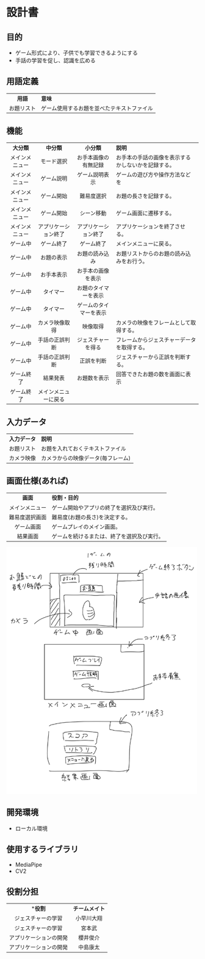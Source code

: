 # 設計書

## 目的

* ゲーム形式により、子供でも学習できるようにする
* 手話の学習を促し、認識を広める

## 用語定義

|||
|:-:|:-|
|**用語**|**意味**|
|お題リスト|ゲーム使用するお題を並べたテキストファイル|

## 機能

|||||
|:-:|:-:|:-:|:-|
|**大分類**|**中分類**|**小分類**|**説明**|
|メインメニュー|モード選択|お手本画像の有無記録|お手本の手話の画像を表示するかしないかを記録する。|
|メインメニュー|ゲーム説明|ゲーム説明表示|ゲームの遊び方や操作方法などを|
|メインメニュー|ゲーム開始|難易度選択|お題の長さを記録する。|
|メインメニュー|ゲーム開始|シーン移動|ゲーム画面に遷移する。|
|メインメニュー|アプリケーション終了|アプリケーション終了|アプリケーションを終了させる。|
|ゲーム中|ゲーム終了|ゲーム終了|メインメニューに戻る。|
|ゲーム中|お題の表示|お題の読み込み|お題リストからのお題の読み込みをお行う。|
|ゲーム中|お手本表示|お手本の画像を表示||
|ゲーム中|タイマー|お題のタイマーを表示||
|ゲーム中|タイマー|ゲームのタイマーを表示||
|ゲーム中|カメラ映像取得|映像取得|カメラの映像をフレームとして取得する。|
|ゲーム中|手話の正誤判断|ジェスチャーを得る|フレームからジェスチャーデータを取得する。|
|ゲーム中|手話の正誤判断|正誤を判断|ジェスチャーから正誤を判断する。|
|ゲーム終了|結果発表|お題数を表示|回答できたお題の数を画面に表示|
|ゲーム終了|メインメニューに戻る|||

## 入力データ

|||
|:-:|:-|
|**入力データ**|**説明**|
|お題リスト|お題を入れておくテキストファイル|
|カメラ映像|カメラからの映像データ(毎フレーム)|

## 画面仕様(あれば)

|||
|:-:|:-|
|**画面**|**役割・目的**|
|メインメニュー|ゲーム開始やアプリの終了を選択及び実行。|
|難易度選択画面|難易度(お題の長さ)を決定する。|
|ゲーム画面|ゲームプレイのメイン画面。|
|結果画面|ゲームを続けるまたは、終了を選択及び実行。|

<img src="./画面モデル-1.jpg" width="500px">

## 開発環境

* ローカル環境

## 使用するライブラリ

* MediaPipe
* CV2

## 役割分担

|||
|:-:|:-:|
|***役割**|**チームメイト**|
|ジェスチャーの学習|小早川大翔|
|ジェスチャーの学習|宮本武|
|アプリケーションの開発|櫻井俊介|
|アプリケーションの開発|中島康太|
